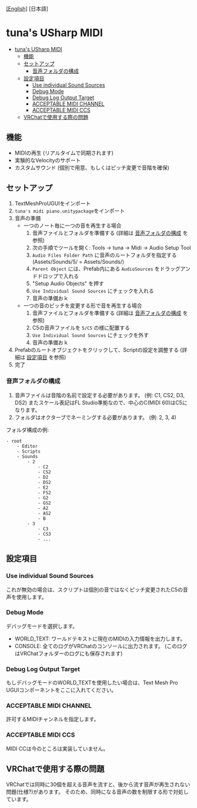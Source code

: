 [[English]](./README.md) [日本語]

# tuna's USharp MIDI

- [tuna's USharp MIDI](#tunas-usharp-midi)
  - [機能](#機能)
  - [セットアップ](#セットアップ)
    - [音声フォルダの構成](#音声フォルダの構成)
  - [設定項目](#設定項目)
    - [Use individual Sound Sources](#use-individual-sound-sources)
    - [Debug Mode](#debug-mode)
    - [Debug Log Output Target](#debug-log-output-target)
    - [ACCEPTABLE MIDI CHANNEL](#acceptable-midi-channel)
    - [ACCEPTABLE MIDI CCS](#acceptable-midi-ccs)
  - [VRChatで使用する際の問題](#vrchatで使用する際の問題)


## 機能

- MIDIの再生 (リアルタイムで同期されます)
- 実験的なVelocityのサポート
- カスタムサウンド (個別で用意、もしくはピッチ変更で音階を確保)

## セットアップ


1. TextMeshProUGUIをインポート
2. `tuna's midi piano.unitypackage`をインポート
3. 音声の準備
    - 一つのノート毎に一つの音を再生する場合
        1. 音声ファイルとフォルダを準備する (詳細は [音声フォルダの構成](#sounds-folder-structure) を参照)
        2. 次の手順でツールを開く: Tools -> tuna -> Midi -> Audio Setup Tool
        3. `Audio Files Folder Path` に音声のルートフォルダを指定する (Assets/Sounds/5/ = Assets/Sounds/)
        4. `Parent Object` には、Prefab内にある `AudioSources` をドラッグアンドドロップで入れる
        5. "Setup Audio Objects" を押す
        6. `Use Individual Sound Sources` にチェックを入れる
        7. 音声の準備おｋ
    - 一つの音のピッチを変更する形で音を再生する場合
        1. 音声ファイルとフォルダを準備する (詳細は [音声フォルダの構成](#sounds-folder-structure) を参照)
        2. C5の音声ファイルを `5/C5` の様に配置する
        3. `Use Individual Sound Sources` にチェックを外す
        4. 音声の準備おｋ
4. Prefabのルートオブジェクトをクリックして、Scriptの設定を調整する (詳細は [設定項目](#Settings) を参照)
5. 完了


### 音声フォルダの構成

1. 音声ファイルは音階の名前で設定する必要があります。 (例: C1, CS2, D3, DS2) またスケール表記はFL Studio準拠なので、中心のC(MIDI 60)はC5になります。
2. フォルダはオクターブでネーミングする必要があります。 (例: 2, 3, 4)

フォルダ構成の例:

```
- root
    - Editor
    - Scripts
    - Sounds
        - 2
            - C2
            - CS2
            - D2
            - DS2
            - E2
            - FS2
            - G2
            - GS2
            - A2
            - AS2
            - B
        - 3
            - C3
            - CS3
            - ...
```



## 設定項目

### Use individual Sound Sources

これが無効の場合は、スクリプトは個別の音ではなくピッチ変更されたC5の音声を使用します。

### Debug Mode

デバッグモードを選択します。

- WORLD_TEXT: ワールドテキストに現在のMIDIの入力情報を出力します。
- CONSOLE: 全てのログがVRChatのコンソールに出力されます。 (このログはVRChatフォルダーのログにも保存されます)


### Debug Log Output Target

もしデバッグモードのWORLD_TEXTを使用したい場合は、Text Mesh Pro UGUIコンポーネントをここに入れてください。

### ACCEPTABLE MIDI CHANNEL

許可するMIDIチャンネルを指定します。

### ACCEPTABLE MIDI CCS

MIDI CCは今のところは実装していません。



## VRChatで使用する際の問題

VRChatでは同時に30個を超える音声を流すと、後から流す音声が再生されない問題(仕様?)があります。
そのため、同時になる音声の数を制限する形で対処しています。
